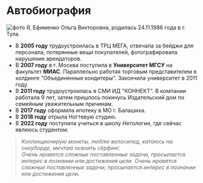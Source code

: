 # Автобиография

![фото](https://i.postimg.cc/3xg4KLbJ/IMG-7229-1.jpg) 
  Я, Ефименко Ольга Викторовна, родилась 24.11.1986 года в г. Тула.
- В **2005 году** трудоустроилась в ТРЦ МЕГА, отвечала за бейджи для персонала, потерянные вещи покупателей, фотографировала нарушение арендаторов.
- В **2007 году** в г. Москва поступила в **Университет МГСУ** на факультет **МИАС**. Параллельно работая торговым представителем в холдинге "Объединенные кондитеры". Закончила университет в 2011 году.
- В **2011 году** трудоустроилась в СМИ ИД "КОННЕКТ". В компании работала 9 лет, затем пришлось покинусь Издательский дом по семейным уважительным причинам.
- В **2017 году** оформила ипотеку в МО г. Балашиха.
- В **2018 году** отрыла Ногтевую студию.
- В **2022 году** поступила учиться в школу Нетологии, где сейчас являюсь студентом.
> *Коллекционирую монеты, люблю велосипед, катаюсь на сноуборде, мечтаю освоить сёрфинг.*\
> *Очень нравятся сложные поставленные задачи, просыпается интерес в познании или достижения цели.*
> *Очень нравятся сложные поставленные задачи, просыпается интерес в познании или достижения цели.*
